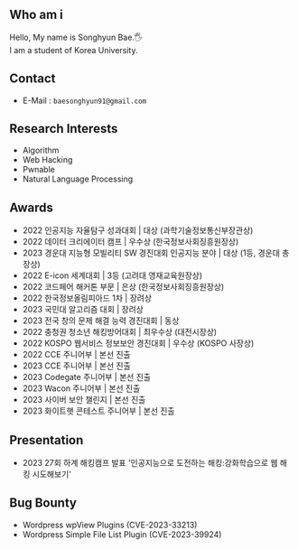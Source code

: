 ## Who am i
Hello, My name is Songhyun Bae.🖐️ <br>
I am a student of Korea University.

## Contact
- E-Mail : `baesonghyun91@gmail.com`

## Research Interests
- Algorithm
- Web Hacking
- Pwnable
- Natural Language Processing

## Awards
- 2022 인공지능 자율탐구 성과대회 | 대상 (과학기술정보통신부장관상)
- 2022 데이터 크리에이터 캠프 | 우수상 (한국정보사회징흥원장상)
- 2023 경운대 지능형 모빌리티 SW 경진대회 인공지능 분야 | 대상 (1등, 경운대 총장상)
- 2022 E-icon 세계대회 | 3등 (고려대 영재교육원장상)
- 2022 코드페어 해커톤 부문 | 은상 (한국정보사회징흥원장상)
- 2022 한국정보올림피아드 1차 | 장려상
- 2023 국민대 알고리즘 대회 | 장려상
- 2023 전국 창의 문제 해결 능력 경진대회 | 동상
- 2022 충청권 청소년 해킹방어대회 | 최우수상 (대전시장상)
- 2022 KOSPO 웹서비스 정보보안 경진대회 | 우수상 (KOSPO 사장상)
- 2022 CCE 주니어부 | 본선 진출
- 2023 CCE 주니어부 | 본선 진출
- 2023 Codegate 주니어부 | 본선 진출
- 2023 Wacon 주니어부 | 본선 진출
- 2023 사이버 보안 챌린지 | 본선 진출
- 2023 화이트햇 콘테스트 주니어부 | 본선 진출

## Presentation
- 2023 27회 하계 해킹캠프 발표 '인공지능으로 도전하는 해킹:강화학습으로 웹 해킹 시도해보기'

## Bug Bounty
- Wordpress wpView Plugins (CVE-2023-33213)
- Wordpress Simple File List Plugin (CVE-2023-39924)
